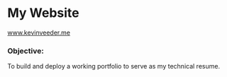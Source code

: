 # My Website
www.kevinveeder.me


### Objective:
To build and deploy a working portfolio to serve as my technical resume. 
